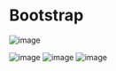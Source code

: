 # Bootstrap

![image](https://user-images.githubusercontent.com/82578473/221812310-5b734b81-ba7d-4f5c-b305-34518845a9dc.png)

![image](https://user-images.githubusercontent.com/82578473/221812814-f1ebce47-c178-45cd-81e1-44b6a52430ba.png)
![image](https://user-images.githubusercontent.com/82578473/221814415-e47d7be0-7185-4bc1-b144-c12a07b02ad2.png)
![image](https://user-images.githubusercontent.com/82578473/221814709-aa13c3e2-e8b6-4c86-a70f-16ae51628bc5.png)

